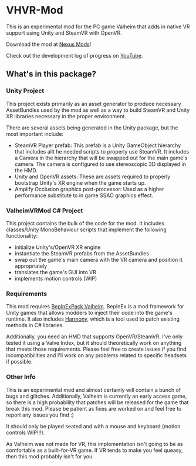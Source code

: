 # VHVR-Mod
This is an experimental mod for the PC game Valheim that adds in native VR support using Unity and SteamVR with OpenVR.

Download the mod at [Nexus Mods](https://www.nexusmods.com/valheim/mods/847)!

Check out the development log of progress on [YouTube](https://www.youtube.com/playlist?list=PL9EDvRwka57-swWbcOAq0lhIp5jSFPg-u).

## What's in this package?
### Unity Project
This project exists primarily as an asset generator to produce necessary AssetBundles used by the mod as well as a way to build SteamVR and Unity XR libraries necessary in the proper environment.

There are several assets being generated in the Unity package, but the most important include:
* SteamVR Player prefab: This prefab is a Unity GameObject hierarchy that includes allt he needed scripts to properly use SteamVR. It includes a Camera in the hierarchy that will be swapped out for the main game's camera. The camera is configured to use stereoscopic 3D displayed in the HMD.
* Unity and OpenVR assets: These are assets required to properly bootstrap Unity's XR engine when the game starts up.
* Amplify Occlusion graphics post-processor: Used as a higher performance substitute to in game SSAO graphics effect.

### ValheimVRMod C# Project
This project contains the bulk of the code for the mod. It includes classes/Unity MonoBehaviour scripts that implement the following functionality:
* initialize Unity's/OpenVR XR engine
* instantiate the SteamVR prefabs from the AssetBundles
* swap out the game's main camera with the VR camera and position it appropriately
* translates the game's GUI into VR
* implements motion controls (WIP)

### Requirements
This mod requires [BepInExPack Valheim](https://valheim.thunderstore.io/package/denikson/BepInExPack_Valheim/). BepInEx is a mod framework for Unity games that allows modders to inject their code into the game's runtime. It also includes [Harmony](https://harmony.pardeike.net/articles/intro.html), which is a tool used to patch existing methods in C# libraries.

Additionally, you need an HMD that supports OpenVR/SteamVR. I've only tested it using a Valve Index, but it should theoretically work on anything that meets those requirements. Please feel free to create issues if you find incompatibilities and I'll work on any problems related to specific headsets if possible.

### Other Info
This is an experimental mod and almost certainly will contain a bunch of bugs and glitches. Additionally, Valheim is currently an early access game, so there is a high probability that patches will be released for the game that break this mod. Please be patient as fixes are worked on and feel free to report any issues you find :)

It should only be played seated and with a mouse and keyboard (motion controls WIP!!!).

As Valheim was not made for VR, this implementation isn't going to be as comfortable as a built-for-VR game. If VR tends to make you feel queasy, then this mod probably isn't for you.
